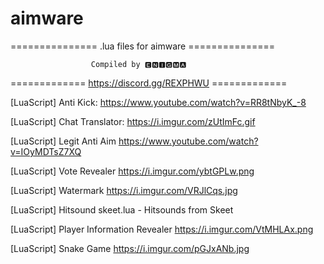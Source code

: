 # aimware
=============== .lua files for aimware ===============

                      Compiled by 🅴🅽🅸🅶🅼🅰

============= https://discord.gg/REXPHWU =============

[LuaScript] Anti Kick: 
https://www.youtube.com/watch?v=RR8tNbyK_-8

[LuaScript] Chat Translator:
https://i.imgur.com/zUtImFc.gif

[LuaScript] Legit Anti Aim
https://www.youtube.com/watch?v=IOyMDTsZ7XQ

[LuaScript] Vote Revealer
https://i.imgur.com/ybtGPLw.png

[LuaScript] Watermark
https://i.imgur.com/VRJlCqs.jpg

[LuaScript] Hitsound skeet.lua - Hitsounds from Skeet

[LuaScript] Player Information Revealer
https://i.imgur.com/VtMHLAx.png

[LuaScript] Snake Game
https://i.imgur.com/pGJxANb.jpg
